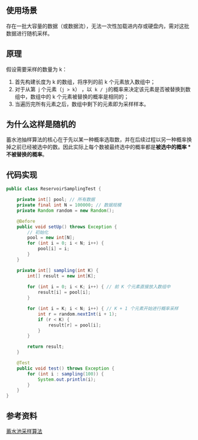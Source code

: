 
## 使用场景

存在一批大容量的数据（或数据流），无法一次性加载进内存或硬盘内，需对这批数据进行随机采样。

## 原理

假设需要采样的数量为 k：

1. 首先构建长度为 k 的数组，将序列的前 k 个元素放入数组中；
2. 对于从第  j 个元素（`j > k`） ，以  `k / j`的概率来决定该元素是否被替换到数组中，数组中的 k 个元素被替换的概率是相同的；
3. 当遍历完所有元素之后，数组中剩下的元素即为采样样本。

## 为什么这样是随机的

蓄水池抽样算法的核心在于先以某一种概率选取数，并在后续过程以另一种概率换掉之前已经被选中的数。因此实际上每个数被最终选中的概率都是**被选中的概率 * 不被替换的概率**。

## 代码实现

```java
public class ReservoirSamplingTest {

    private int[] pool; // 所有数据
    private final int N = 100000; // 数据规模
    private Random random = new Random();

    @Before
    public void setUp() throws Exception {
        // 初始化
        pool = new int[N];
        for (int i = 0; i < N; i++) {
            pool[i] = i;
        }
    }

    private int[] sampling(int K) {
        int[] result = new int[K];
        
        for (int i = 0; i < K; i++) { // 前 K 个元素直接放入数组中
            result[i] = pool[i];
        }

        for (int i = K; i < N; i++) { // K + 1 个元素开始进行概率采样
            int r = random.nextInt(i + 1);
            if (r < K) {
                result[r] = pool[i];
            }
        }

        return result;
    }

    @Test
    public void test() throws Exception {
        for (int i : sampling(100)) {
            System.out.println(i);
        }
    }
}
```



## 参考资料

[蓄水池采样算法](https://zhuanlan.zhihu.com/p/505922792)
